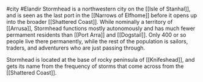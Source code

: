 #city #Elandir 
Stormhead is a northwestern city on the [[Isle of Stanhal]], and is seen as the last port in the [[Narrows of Elfhome]] before it opens up into the broader [[Shattered Coast]]. While nominally a territory of [[Arrusa]], Stormhead functions mostly autonomously and has much fewer permament residents than [[Port Arra]] and [[Dogstail]]. Only 400 or so people live there permanently, while the rest of the population is sailors, traders, and adventurers who are just passing through.

Stormhead is located at the base of rocky peninsula of [[Knifeshead]], and gets its name from the frequency of storms that come across from the [[Shattered Coast]].